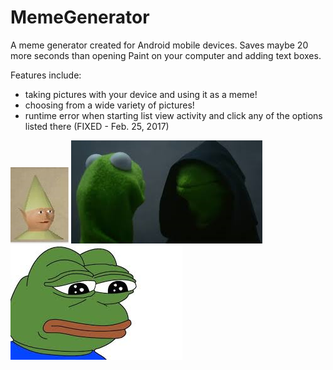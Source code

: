 # MemeGenerator
A meme generator created for Android mobile devices. Saves maybe 20 more seconds than opening Paint on your computer and adding text boxes. 

Features include:

- taking pictures with your device and using it as a meme!
- choosing from a wide variety of pictures!
- runtime error when starting list view activity and click any of the options listed there (FIXED - Feb. 25, 2017)


![Alt text](/app/src/main/res/drawable-xxhdpi/gnome_child.png?raw=true "hey")
![Alt text](/app/src/main/res/drawable-xhdpi/evil_kermit.png?raw=true "hey")
![Alt text](/app/src/main/res/drawable-xhdpi/pepe.png?raw=true "hey")

